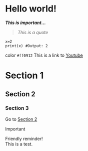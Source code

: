 # Hello world!
***This is important...***
> *This is a quote*
```
x=2
print(x) #Output: 2
```
color `#ff0912`
This is a link to [Youtube](https://www.youtube.com)

# Section 1

## Section 2

### Section 3
Go to [Section 2](#section-1)

> [!IMPORTANT]
> Friendly reminder!<br>
> This is a test.
